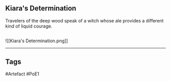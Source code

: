 ## Kiara's Determination
Travelers of the deep wood speak of a witch
whose ale provides a different kind
of liquid courage.
##
![[Kiara's Determination.png]]

---
## Tags
#Artefact
#PoE1